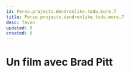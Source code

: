 ```yaml
---
id: Perso.projects.dendronlike.todo.more.7
title: Perso.projects.dendronlike.todo.more.7
desc: 7even
updated: 0
created: 0
---
```

# Un film avec Brad Pitt

